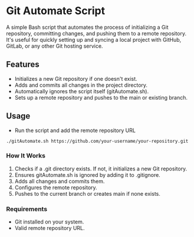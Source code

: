 # Git Automate Script
A simple Bash script that automates the process of initializing a Git repository, committing changes, and pushing them to a remote repository. 
It's useful for quickly setting up and syncing a local project with GitHub, GitLab, or any other Git hosting service.

## Features
- Initializes a new Git repository if one doesn't exist.
- Adds and commits all changes in the project directory.
- Automatically ignores the script itself (gitAutomate.sh).
- Sets up a remote repository and pushes to the main or existing branch.

## Usage
- Run the script and add the remote repository URL
```
./gitAutomate.sh https://github.com/your-username/your-repository.git
```
### How It Works
1. Checks if a .git directory exists. If not, it initializes a new Git repository.
2. Ensures gitAutomate.sh is ignored by adding it to .gitignore.
3. Adds all changes and commits them.
4. Configures the remote repository.
5. Pushes to the current branch or creates main if none exists.

### Requirements
- Git installed on your system.
- Valid remote repository URL.
